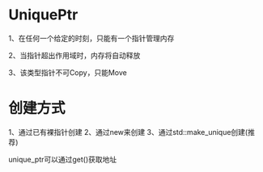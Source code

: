 
# UniquePtr

1、在任何一个给定的时刻，只能有一个指针管理内存

2、当指针超出作用域时，内存将自动释放

3、该类型指针不可Copy，只能Move

# 创建方式

1、通过已有裸指针创建
2、通过new来创建
3、通过std::make_unique创建(推荐)

unique_ptr可以通过get()获取地址
